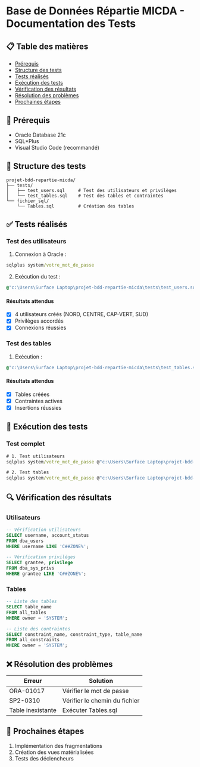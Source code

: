 # Base de Données Répartie MICDA - Documentation des Tests

## 📋 Table des matières
- [Prérequis](#prérequis)
- [Structure des tests](#structure-des-tests)
- [Tests réalisés](#tests-réalisés)
- [Exécution des tests](#exécution-des-tests)
- [Vérification des résultats](#vérification-des-résultats)
- [Résolution des problèmes](#résolution-des-problèmes)
- [Prochaines étapes](#prochaines-étapes)

## 🔧 Prérequis
- Oracle Database 21c
- SQL*Plus
- Visual Studio Code (recommandé)

## 📁 Structure des tests
```
projet-bdd-repartie-micda/
├── tests/
│   ├── test_users.sql     # Test des utilisateurs et privilèges
│   └── test_tables.sql    # Test des tables et contraintes
└── fichier_sql/
    └── Tables.sql         # Création des tables
```

## ✅ Tests réalisés

### Test des utilisateurs
1. Connexion à Oracle :
```cmd
sqlplus system/votre_mot_de_passe
```

2. Exécution du test :
```cmd
@"c:\Users\Surface Laptop\projet-bdd-repartie-micda\tests\test_users.sql"
```

#### Résultats attendus
- [x] 4 utilisateurs créés (NORD, CENTRE, CAP-VERT, SUD)
- [x] Privilèges accordés
- [x] Connexions réussies

### Test des tables
1. Exécution :
```cmd
@"c:\Users\Surface Laptop\projet-bdd-repartie-micda\tests\test_tables.sql"
```

#### Résultats attendus
- [x] Tables créées
- [x] Contraintes actives
- [x] Insertions réussies

## 🚀 Exécution des tests

### Test complet
```cmd
# 1. Test utilisateurs
sqlplus system/votre_mot_de_passe @"c:\Users\Surface Laptop\projet-bdd-repartie-micda\tests\test_users.sql"

# 2. Test tables
sqlplus system/votre_mot_de_passe @"c:\Users\Surface Laptop\projet-bdd-repartie-micda\tests\test_tables.sql"
```

## 🔍 Vérification des résultats

### Utilisateurs
```sql
-- Vérification utilisateurs
SELECT username, account_status 
FROM dba_users 
WHERE username LIKE 'C##ZONE%';

-- Vérification privilèges
SELECT grantee, privilege 
FROM dba_sys_privs 
WHERE grantee LIKE 'C##ZONE%';
```

### Tables
```sql
-- Liste des tables
SELECT table_name 
FROM all_tables 
WHERE owner = 'SYSTEM';

-- Liste des contraintes
SELECT constraint_name, constraint_type, table_name
FROM all_constraints
WHERE owner = 'SYSTEM';
```

## ❌ Résolution des problèmes

| Erreur | Solution |
|--------|----------|
| ORA-01017 | Vérifier le mot de passe |
| SP2-0310 | Vérifier le chemin du fichier |
| Table inexistante | Exécuter Tables.sql |

## 📝 Prochaines étapes
1. Implémentation des fragmentations
2. Création des vues matérialisées
3. Tests des déclencheurs